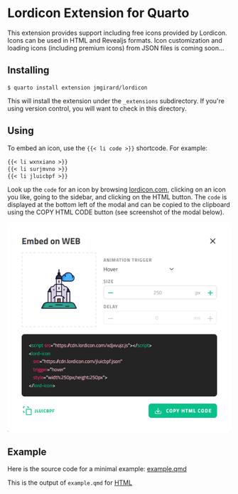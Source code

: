 # Lordicon Extension for Quarto

This extension provides support including free icons provided by Lordicon. Icons can be used in HTML and Revealjs formats. Icon customization and loading icons (including premium icons) from JSON files is coming soon...

## Installing

```
$ quarto install extension jmgirard/lordicon
```

This will install the extension under the `_extensions` subdirectory. If you're using version control, you will want to check in this directory.

## Using

To embed an icon, use the `{{< li code >}}` shortcode. For example:

```
{{< li wxnxiano >}}
{{< li surjmvno >}}
{{< li jluicbpf >}}
```

Look up the `code` for an icon by browsing [lordicon.com](https://lordicon.com/icons), clicking on an icon you like, going to the sidebar, and clicking on the HTML button. The `code` is displayed at the bottom left of the modal and can be copied to the clipboard using the COPY HTML CODE button (see screenshot of the modal below).

<img src="docs/screenshot.png" />

## Example

Here is the source code for a minimal example: [example.qmd](https://github.com/jmgirard/lordicon/blob/main/example.qmd)

This is the output of `example.qmd` for [HTML](https://jmgirard.github.io/lordicon/example.html)
